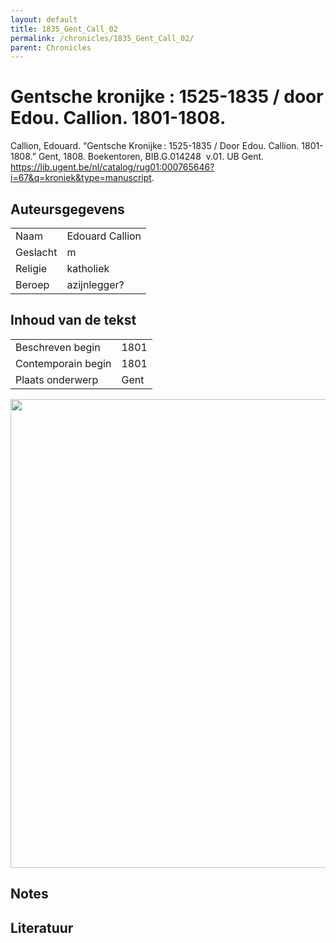 ```yaml
---
layout: default
title: 1835_Gent_Call_02
permalink: /chronicles/1835_Gent_Call_02/
parent: Chronicles
--- 
```



# Gentsche kronijke : 1525-1835 / door Edou. Callion. 1801-1808. 

Callion, Edouard. “Gentsche Kronijke : 1525-1835 / Door Edou. Callion. 1801-1808.” Gent, 1808. Boekentoren, BIB.G.014248  v.01. UB Gent. https://lib.ugent.be/nl/catalog/rug01:000765646?i=67&q=kroniek&type=manuscript. 

## Auteursgegevens 

| | | 
| --------------- | --------------- | 
| Naam | Edouard Callion | 
| Geslacht | m | 
| Religie | katholiek | 
| Beroep | azijnlegger? | 

## Inhoud van de tekst 

| | | 
| --------------- | --------------- | 
| Beschreven begin | 1801 | 
| Contemporain begin | 1801 | 
| Plaats onderwerp | Gent | 

[<img src="..\..\barplots_chronicles\1835_Gent_Call_02.jpg" width="750"/>](..\..\barplots_chronicles\1835_Gent_Call_02.jpg) 

## Notes 

## Literatuur 

